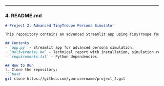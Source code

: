 
---

### **4. README.md**  

```markdown
# Project 2: Advanced TinyTroupe Persona Simulator

This repository contains an advanced Streamlit app using TinyTroupe for multi-turn persona simulations and the corresponding technical report.

## Contents
- `app.py` - Streamlit app for advanced persona simulation.
- `Deliverable1.md` - Technical report with installation, simulation results, and analysis.
- `requirements.txt` - Python dependencies.

## How to Run
1. Clone the repository:
```bash
git clone https://github.com/yourusername/project_2.git
